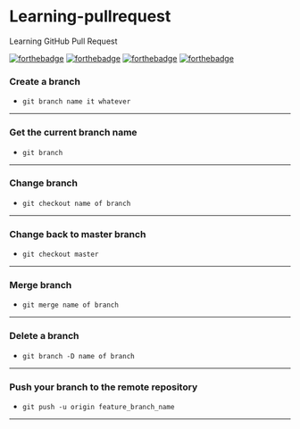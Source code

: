 # Learning-pullrequest
Learning GitHub Pull Request

[![forthebadge](https://forthebadge.com/images/badges/60-percent-of-the-time-works-every-time.svg)](https://forthebadge.com)
[![forthebadge](https://forthebadge.com/images/badges/built-with-love.svg)](https://forthebadge.com)
[![forthebadge](https://forthebadge.com/images/badges/check-it-out.svg)](https://forthebadge.com)
[![forthebadge](https://forthebadge.com/images/badges/fo-shizzle.svg)](https://forthebadge.com)

### Create a branch
- `git branch name it whatever`
***
### Get the current branch name
- `git branch`
***
### Change branch
- `git checkout name of branch`
***
### Change back to master branch
- `git checkout master`
***
### Merge branch
- `git merge name of branch`
***
### Delete a branch
- `git branch -D name of branch`
***
### Push your branch to the remote repository
- `git push -u origin feature_branch_name`
***

